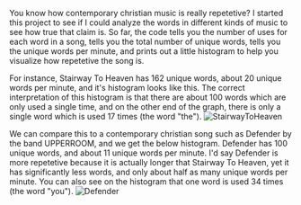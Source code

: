 You know how contemporary christian music is really repetetive? I started this project to see if I could analyze the words in different kinds of music to see how true that claim is. 
So far, the code tells you the number of uses for each word in a song, tells you the total number of unique words, tells you the unique words per minute, and prints out a little histogram to help you visualize how repetetive the song is. 

For instance, Stairway To Heaven has 162 unique words, about 20 unique words per minute, and it's histogram looks like this. The correct interpretation of this histogram is that there are about 100 words which are only used a single time, and on the other end of the graph, there is only a single word which is used 17 times (the word "the"). 
![StairwayToHeaven](https://github.com/erp0015/MusicAnalyzer/assets/124807872/92811db0-e651-4f7e-84dc-fe6552dd43d8)

We can compare this to a contemporary christian song such as Defender by the band UPPERROOM, and we get the below histogram. Defender has 100 unique words, and about 11 unique words per minute. I'd say Defender is more repetetive because it is actually longer that Stairway To Heaven, yet it has significantly less words, and only about half as many unique words per minute. You can also see on the histogram that one word is used 34 times (the word "you"). 
![Defender](https://github.com/erp0015/MusicAnalyzer/assets/124807872/e6283008-6429-4ad6-857e-11d3a541cd80)
